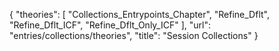 {
    "theories": [
        "Collections_Entrypoints_Chapter",
        "Refine_Dflt",
        "Refine_Dflt_ICF",
        "Refine_Dflt_Only_ICF"
    ],
    "url": "entries/collections/theories",
    "title": "Session Collections"
}